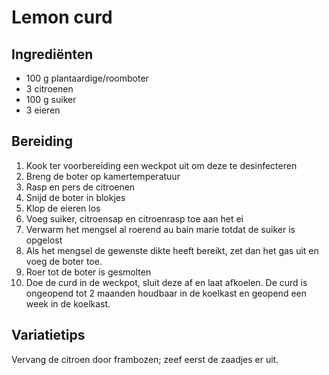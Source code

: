 # Lemon curd

## Ingrediënten

- 100 g plantaardige/roomboter
- 3 citroenen
- 100 g suiker
- 3 eieren

## Bereiding

 1. Kook ter voorbereiding een weckpot uit om deze te desinfecteren
 2. Breng de boter op kamertemperatuur
 3. Rasp en pers de citroenen
 4. Snijd de boter in blokjes
 5. Klop de eieren los
 6. Voeg suiker, citroensap en citroenrasp toe aan het ei
 7. Verwarm het mengsel al roerend au bain marie totdat de suiker is opgelost
 8. Als het mengsel de gewenste dikte heeft bereikt, zet dan het gas uit en voeg de boter toe.
 9. Roer tot de boter is gesmolten
 10. Doe de curd in de weckpot, sluit deze af en laat afkoelen. De curd is ongeopend tot 2 maanden houdbaar in de koelkast en geopend een week in de koelkast. 

## Variatietips

Vervang de citroen door frambozen; zeef eerst de zaadjes er uit.
